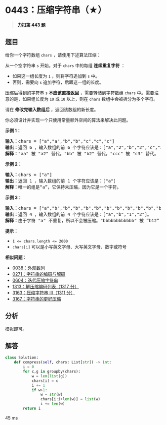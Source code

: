# 0443：压缩字符串（★）


> <u>**[力扣第 443 题](https://leetcode.cn/problems/string-compression/)**</u>

## 题目

<p>给你一个字符数组 <code>chars</code> ，请使用下述算法压缩：</p>

<p>从一个空字符串 <code>s</code> 开始。对于 <code>chars</code> 中的每组 <strong>连续重复字符</strong> ：</p>

<ul>
<li>如果这一组长度为 <code>1</code> ，则将字符追加到 <code>s</code> 中。</li>
<li>否则，需要向 <code>s</code> 追加字符，后跟这一组的长度。</li>
</ul>

<p>压缩后得到的字符串 <code>s</code> <strong>不应该直接返回</strong> ，需要转储到字符数组 <code>chars</code> 中。需要注意的是，如果组长度为 <code>10</code> 或 <code>10</code> 以上，则在 <code>chars</code> 数组中会被拆分为多个字符。</p>

<p>请在 <strong>修改完输入数组后</strong> ，返回该数组的新长度。</p>

<p>你必须设计并实现一个只使用常量额外空间的算法来解决此问题。</p>



<p><strong>示例 1：</strong></p>

<pre>
<strong>输入：</strong>chars = ["a","a","b","b","c","c","c"]
<strong>输出：</strong>返回 6 ，输入数组的前 6 个字符应该是：["a","2","b","2","c","3"]
<strong>解释：</strong>"aa" 被 "a2" 替代。"bb" 被 "b2" 替代。"ccc" 被 "c3" 替代。
</pre>

<p><strong>示例 2：</strong></p>

<pre>
<strong>输入：</strong>chars = ["a"]
<strong>输出：</strong>返回 1 ，输入数组的前 1 个字符应该是：["a"]
<strong>解释：</strong>唯一的组是“a”，它保持未压缩，因为它是一个字符。
</pre>

<p><strong>示例 3：</strong></p>

<pre>
<strong>输入：</strong>chars = ["a","b","b","b","b","b","b","b","b","b","b","b","b"]
<strong>输出：</strong>返回 4 ，输入数组的前 4 个字符应该是：["a","b","1","2"]。
<strong>解释：</strong>由于字符 "a" 不重复，所以不会被压缩。"bbbbbbbbbbbb" 被 “b12” 替代。
</pre>



<p><strong>提示：</strong></p>

<ul>
<li><code>1 &lt;= chars.length &lt;= 2000</code></li>
<li><code>chars[i]</code> 可以是小写英文字母、大写英文字母、数字或符号</li>
</ul>


**相似问题：**
- [0038：外观数列](/leetcode/0038)
- [0271：字符串的编码与解码](/leetcode/0271)
- [0604：迭代压缩字符串](/leetcode/0604)
- [1313：解压缩编码列表（1317 分）](/leetcode/1313)
- [3163：压缩字符串 III（1311 分）](/leetcode/3163)
- [3167：字符串的更好压缩](/leetcode/3167)


## 分析

模拟即可。

## 解答

```python
class Solution:
    def compress(self, chars: List[str]) -> int:
        i = 0
        for c,g in groupby(chars):
            w = len(list(g))
            chars[i] = c
            i += 1
            if w>1:
                w = str(w)
                chars[i:i+len(w)] = list(w)
                i += len(w)
        return i
```

45 ms



